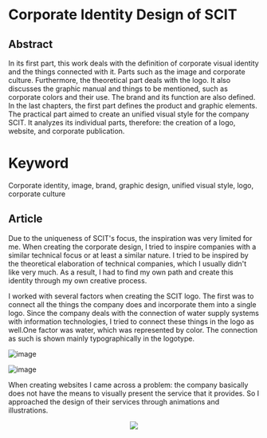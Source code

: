 

# Corporate Identity Design of SCIT

## Abstract

In its first part, this work deals with the definition of corporate visual identity and the things connected with it. 
Parts such as the image and corporate culture. Furthermore, the theoretical part deals with the logo. It also discusses 
the graphic manual and things to be mentioned, such as corporate colors and their use. The brand and its function are also defined. 
In the last chapters, the first part defines the product and graphic elements. The practical part aimed to create an unified visual 
style for the company SCIT. It analyzes its individual parts, therefore: the creation of a logo, website, and corporate publication.

# Keyword
Corporate identity, image, brand, graphic design, unified visual style, logo, corporate culture

## Article
Due to the uniqueness of SCIT's focus, the inspiration was very limited for me. When creating the corporate design, 
I tried to inspire companies with a similar technical focus or at least a similar nature. I tried to be inspired by 
the theoretical elaboration of technical companies, which I usually didn't like very much. As a result, I had to find 
my own path and create this identity through my own creative process.

I worked with several factors when creating the SCIT logo. The first was to connect all the things the company does and incorporate them 
into a single logo. Since the company deals with the connection of water supply systems with information technologies, 
I tried to connect these things in the logo as well.One factor was water, which was represented by color. 
The connection as such is shown mainly typographically in the logotype.





![image](https://user-images.githubusercontent.com/72804674/116232586-a0b45480-a75a-11eb-94a0-f94ec8e9244e.png)


![image](https://user-images.githubusercontent.com/72804674/116232516-85494980-a75a-11eb-8662-91eff4c2d285.png)



When creating websites I came across a problem: the company basically does not have the means to visually present the service that it provides. So I approached the design of their services through animations and illustrations.
<p align="center">
  <img src="https://user-images.githubusercontent.com/72804674/116233143-3e0f8880-a75b-11eb-91e2-94e12e06a718.png">
</p>



